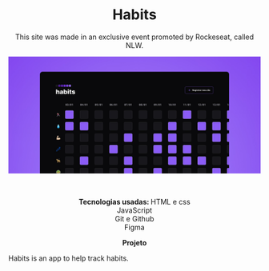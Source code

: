 <h1 align="center"> Habits </h1>
<p align="center">
This site was made in an exclusive event promoted by Rockeseat, called NLW.<br/>
</p>
<p align="center">
<img alt="nlw" src="./assets/Cover.jpg">
</p>
<br>
<p align="center">
<strong> Tecnologias usadas:
</strong>
HTML e css<br>
JavaScript<br>
Git e Github<br>
Figma<br>
<p align="center"><strong>Projeto</p></strong>
Habits is an app to help track habits.


